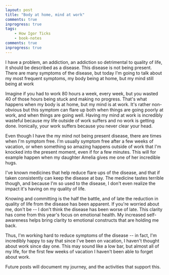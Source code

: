 ```yaml
--- 
layout: post
title: "Body at home, mind at work"
comments: true
inprogress: true
tags: 
    - How Igor Ticks
    - book-notes
comments: true
inprogress: true
---
```


I have a problem,  an  addiction,  an addiction so  detrimental to quality of life, it should be described as a disease.  This disease is not being present.   There are many symptoms of the disease, but today I'm going to talk about   my most frequent  symptoms, my body being at home, but my mind still being at work

Imagine if you had to work 80 hours a week, every week, but you wasted 40 of those hours being stuck and making no progress. That's what happens when my body is at home, but  my mind is at work.  It's rather non-obvious but this symptom can flare up both when things are going poorly at work, and when things are going well. Having my mind at work is incredibly wasteful because my life outside of work suffers and no work is getting done.  Ironically, your work suffers because you never clear your head.  

Even though I have the  my mind not being  present disease, there are times when I'm symptom free.  I'm  usually symptom free after a few weeks of vacation, or when something so amazing happens outside of work that I'm knocked into the present moment, even if for a few minutes.  This will for example happen when my daughter Amelia gives me one of her incredible hugs.

I've known  medicines that help reduce flare ups of the disease, and that if taken consistently can keep the disease at bay. The medicine tastes terrible though, and because I'm so used to the disease, I don't even realize the impact it's having on my quality of life. 

Knowing and committing is the half the battle, and of late the reduction in quality of life from the disease has been apparent.  If you're worried about me, don't be -- I don't think the disease has been worse of late.   This clarity has come from this year's focus on emotional health.  My increased self-awareness helps bring clarity to emotional constructs that are holding me back.

Thus,  I'm working hard to reduce symptoms of the disease -- in fact, I'm incredibly happy to say that since I've been on vacation, I haven't thought about work since day one.  This may sound like a low bar, but almost all of my life, for the first few weeks of vacation I haven't been able to forget about work.  

Future posts will document my journey, and the activities that support this.

